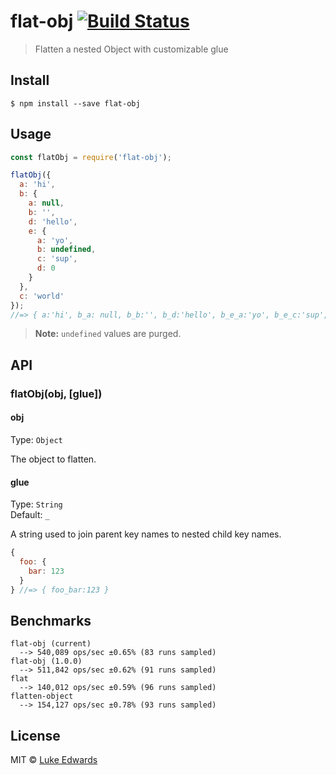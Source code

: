 # flat-obj [![Build Status](https://travis-ci.org/lukeed/flat-obj.svg?branch=master)](https://travis-ci.org/lukeed/flat-obj)

> Flatten a nested Object with customizable glue


## Install

```
$ npm install --save flat-obj
```


## Usage

```js
const flatObj = require('flat-obj');

flatObj({
  a: 'hi',
  b: {
    a: null,
    b: '',
    d: 'hello',
    e: {
      a: 'yo',
      b: undefined,
      c: 'sup',
      d: 0
    }
  },
  c: 'world'
});
//=> { a:'hi', b_a: null, b_b:'', b_d:'hello', b_e_a:'yo', b_e_c:'sup', b_e_d:0, c:'world' }
```

> **Note:** `undefined` values are purged.

## API

### flatObj(obj, [glue])

#### obj

Type: `Object`

The object to flatten.

#### glue

Type: `String`<br>
Default: `_`

A string used to join parent key names to nested child key names.

```js
{
  foo: {
    bar: 123
  }
} //=> { foo_bar:123 }
```


## Benchmarks

```
flat-obj (current)
  --> 540,089 ops/sec ±0.65% (83 runs sampled)
flat-obj (1.0.0)
  --> 511,842 ops/sec ±0.62% (91 runs sampled)
flat
  --> 140,012 ops/sec ±0.59% (96 runs sampled)
flatten-object
  --> 154,127 ops/sec ±0.78% (93 runs sampled)
```


## License

MIT © [Luke Edwards](https://lukeed.com)
